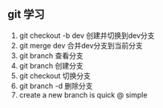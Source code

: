 ## git 学习
1. git checkout -b dev 创建并切换到dev分支
2. git merge dev 合并dev分支到当前分支
3. git branch 查看分支
4. git branch <name> 创建分支
5. git checkout <name> 切换分支
6. git branch -d <name> 删除分支
7. create a new branch is quick @ simple

